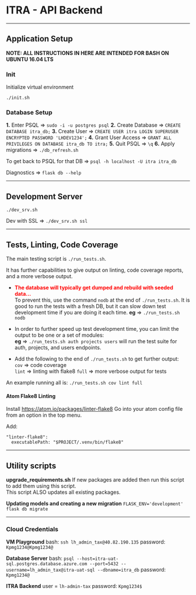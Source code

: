 # ITRA - API Backend

___
## Application Setup
<strong>NOTE: ALL INSTRUCTIONS IN HERE ARE INTENDED FOR BASH ON UBUNTU 16.04 LTS</strong>

### Init
Initialize virtual environment
```
./init.sh
```

### Database Setup
**1.** Enter PSQL => `sudo -i -u postgres psql`
**2.** Create Database => `CREATE DATABASE itra_db;`
**3.** Create User => `CREATE USER itra LOGIN SUPERUSER ENCRYPTED PASSWORD 'LHDEV1234';`
**4.** Grant User Access => `GRANT ALL PRIVILEGES ON DATABASE itra_db TO itra;`
**5.** Quit PSQL => `\q`
**6.** Apply migrations => `./db_refresh.sh`

To get back to PSQL for that DB => `psql -h localhost -U itra itra_db`

Diagnostics => `flask db --help`

___
## Development Server
```
./dev_srv.sh
```

Dev with SSL => `./dev_srv.sh ssl`

___
## Tests, Linting, Code Coverage

The main testing script is `./run_tests.sh`.

It has further capabilities to give output on linting, code coverage reports, and a more verbose output.

- <strong style="color:red">The database will typically get dumped and rebuild with seeded data...</strong>  
To prevent this, use the command `nodb` at the end of `./run_tests.sh`.  It is good to run the tests with a fresh DB, but it can slow down test development time if you are doing it each time.
**eg** => `./run_tests.sh nodb`

- In order to further speed up test development time, you can limit the output to be one or a set of modules:  
**eg** => `./run_tests.sh auth projects users` will run the test suite for auth, projects, and users endpoints.

- Add the following to the end of `./run_tests.sh` to get further output:  
`cov` => code coverage  
`lint` => linting with flake8
`full` => more verbose output for tests

An example running all is: `./run_tests.sh cov lint full`

#### Atom Flake8 Linting
Install https://atom.io/packages/linter-flake8
Go into your atom config file from an option in the top menu.

Add:  
```
"linter-flake8":
  executablePath: "$PROJECT/.venv/bin/flake8"
```
___
## Utility scripts
**upgrade_requirements.sh**
If new packages are added then run this script to add them using this script.  
This script ALSO updates all existing packages.

**Updating models and creating a new migration**
`FLASK_ENV='development' flask db migrate`

___
### Cloud Credentials
**VM Playground**
bash: `ssh lh_admin_tax@40.82.190.135`
password: `Kpmg1234@Kpmg1234@`

**Database Server**
bash: `psql --host=itra-uat-sql.postgres.database.azure.com --port=5432 --username=lh_admin_tax@itra-uat-sql --dbname=itra_db`
password: `Kpmg1234@`

**ITRA Backend**
user = `lh-admin-tax`
password: `Kpmg1234$`
